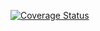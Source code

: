 [![Coverage Status](https://coveralls.io/repos/github/ciodar/ci-example/badge.svg)](https://coveralls.io/github/ciodar/ci-example)